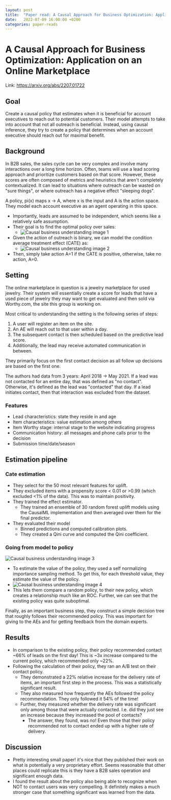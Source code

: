 ```yaml
---
layout: post
title:  "Paper read: A Causal Approach for Business Optimization: Application on an Online Marketplace"
date:   2022-07-09 16:00:00 +0200
categories: paper-reads
---
```


# A Causal Approach for Business Optimization: Application on an Online Marketplace

Link: https://arxiv.org/abs/2207.01722

## Goal
Create a causal policy that estimates when it is beneficial for account executives to reach out to potential customers. Their model attempts to take into account that not all outreach is beneficial. Instead, using causal inference, they try to create a policy that determines when an account executive should reach out for maximal benefit.

## Background
In B2B sales, the sales cycle can be very complex and involve many interactions over a long time horizon. Often, teams will use a lead scoring approach and prioritize customers based on that score. However, these scores are often composed of metrics and heuristics that aren't completely contextualized. It can lead to situations where outreach can be wasted on "sure things", or where outreach has a negative effect "sleeping dogs".

A policy, pi(x) maps x -> A, where x is the input and A is the action space. They model each account executive as an agent operating in this space.
- Importantly, leads are assumed to be independent, which seems like a relatively safe assumption.
- Their goal is to find the optimal policy over sales:
	- ![Causal business understanding image 1]({{site.url}}/assets/images/causal-business-marketplace/image-20220709123913811.png)
- Given the action of outreach is binary, we can model the condition average treatment effect (CATE) as:
	- ![Causal business understanding image 2]({{site.url}}/assets/images/causal-business-marketplace/image-20220709124110700.png)
- Then, simply take action A=1 if the CATE is positive, otherwise, take no action, A=0.

## Setting
The online marketplace in question is a jewelry marketplace for used jewelry. Their system will essentially create a score for leads that have a used piece of jewelry they may want to get evaluated and then sold via Worthy.com, the site this group is working on.

Most critical to understanding the setting is the following series of steps:
1. A user will register an item on the site.
2. An AE will reach out to that user within a day.
3. The subsequent contact is then scheduled based on the predictive lead score.
4. Additionally, the lead may receive automated communication in between.

They primarily focus on the first contact decision as all follow up decisions are based on the first one.

The authors had data from 3 years: April 2018 -> May 2021. If a lead was not contacted for an entire day, that was defined as "no contact". Otherwise, it's defined as the lead was "contacted" that day. If a lead initiates contact, then that interaction was excluded from the dataset.

### Features
- Lead characteristics: state they reside in and age
- Item characteristics: value estimation among others
- Item Worthy stage: internal stage to the website indicating progress
- Communication history: all messages and phone calls prior to the decision
- Submission time/date/season

## Estimation pipeline
### Cate estimation
- They select for the 50 most relevant features for uplift.
- They excluded items with a propensity score < 0.01 or >0.99 (which excluded <1% of the data). This was to maintain positivity.
- They trained the effect estimator.
	- They trained an ensemble of 30 random forest uplift models using the CausalML implementation and then averaged over them for the final predictor.
- They evaluated their model
	- Binned predictions and computed calibration plots.
	- They created a Qini curve and computed the Qini coefficient.

### Going from model to policy
![Causal business understanding image 3]({{site.url}}/assets/images/causal-business-marketplace/image-20220709125407584.png)

- To estimate the value of the policy, they used a self normalizing importance sampling method. To get this, for each threshold value, they estimate the value of the policy.
- ![Causal business understanding image 4]({{site.url}}/assets/images/causal-business-marketplace/image-20220709125534749.png)
- This lets them compare a random policy, to their new policy, which creates a relationship much like an ROC. Further, we can see that the existing policy was quite suboptimal.

Finally, as an important business step, they construct a simple decision tree that roughly follows their recommended policy. This was important for giving to the AEs and for getting feedback from the domain experts.

## Results
- In comparison to the existing policy, their policy recommended contact ~66% of leads on the first day! This is ~3x increase compared to the current policy, which recommended only ~22%.
- Following the calculation of their policy, they ran an A/B test on their contact policy.
	- They demonstrated a 22% relative increase for the delivery rate of items, an important first step in the process. This was a statistically significant result.
	- They also measured how frequently the AEs followed the policy recommendation. They only followed it 54% of the time!
	- Further, they measured whether the delivery rate was significant only among those that were actually contacted. I.e. did they just see an increase because they increased the pool of contacts?
		- The answer, they found, was no! Even those that their policy recommended not to contact ended up with a higher rate of delivery.

## Discussion
- Pretty interesting small paper! it's nice that they published their work on what is potentially a very proprietary effort. Seems reasonable that other places could replicate this is they have a B2B sales operation and significant enough data.
- I found the result about the policy also being able to recognize when NOT to contact users was very compelling. It definitely makes a much stronger case that something significant was learned from the data.